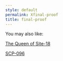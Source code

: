 ```yaml
---
style: default
permalink: Xfinal-proof
title: final-proof
---
```

You may also like:

[The Queen of Site-18](http://scp-wiki.net/the-queen-of-site-18)

[SCP-096](http://scp-wiki.net/scp-096)
